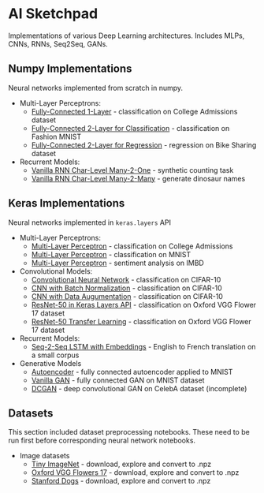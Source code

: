 <h1> AI Sketchpad </h1>

Implementations of various Deep Learning architectures. Includes MLPs, CNNs, RNNs, Seq2Seq, GANs.

<h2 id="numpy"> Numpy Implementations </h2>

Neural networks implemented from scratch in numpy.

* Multi-Layer Perceptrons:
  * [Fully-Connected 1-Layer](https://github.com/marcinbogdanski/ai-sketchpad/blob/master/NumpyNN/0010_FC_1Layer.ipynb) - classification on College Admissions dataset
  * [Fully-Connected 2-Layer for Classification](https://github.com/marcinbogdanski/ai-sketchpad/blob/master/NumpyNN/0020_FC_2LayerClass.ipynb) - classification on Fashion MNIST
  * [Fully-Connected 2-Layer for Regression](https://github.com/marcinbogdanski/ai-sketchpad/blob/master/NumpyNN/0020_FC_2Layer_Reg.ipynb) - regression on Bike Sharing dataset
* Recurrent Models:
  * [Vanilla RNN Char-Level Many-2-One](https://github.com/marcinbogdanski/ai-sketchpad/blob/master/NumpyNN/1010_Char_RNN_Unfolded.ipynb) - synthetic counting task
  * [Vanilla RNN Char-Level Many-2-Many](https://github.com/marcinbogdanski/ai-sketchpad/blob/master/NumpyNN/1020_Char_RNN_Dinosaurs.ipynb) - generate dinosaur names


<h2 id="numpy"> Keras Implementations </h2>

Neural networks implemented in `keras.layers` API

* Multi-Layer Perceptrons:
  * [Multi-Layer Perceptron](https://github.com/marcinbogdanski/ai-sketchpad/blob/master/KerasNN/0100_MLP_College.ipynb) - classification on College Admissions
  * [Multi-Layer Perceptron](https://github.com/marcinbogdanski/ai-sketchpad/blob/master/KerasNN/0120_MLP_MNIST.ipynb) - classification on MNIST
  * [Multi-Layer Perceptron](https://github.com/marcinbogdanski/ai-sketchpad/blob/master/KerasNN/0150_MLP_IMBD.ipynb) - sentiment analysis on IMBD
* Convolutional Models:
  * [Convolutional Neural Network](https://github.com/marcinbogdanski/ai-sketchpad/blob/master/KerasNN/1100_CNN_CIFAR10.ipynb) - classification on CIFAR-10
  * [CNN with Batch Normalization](https://github.com/marcinbogdanski/ai-sketchpad/blob/master/KerasNN/1200_CNN_BN_CIFAR10.ipynb) - classification on CIFAR-10
  * [CNN with Data Augumentation](https://github.com/marcinbogdanski/ai-sketchpad/blob/master/KerasNN/1250_Aug_CIFAR10.ipynb) - classification on CIFAR-10
  * [ResNet-50 in Keras Layers API](https://github.com/marcinbogdanski/ai-sketchpad/blob/master/KerasNN/1300_ResNet50_Scratch.ipynb) - classification on Oxford VGG Flower 17 dataset
  * [ResNet-50 Transfer Learning](https://github.com/marcinbogdanski/ai-sketchpad/blob/master/KerasNN/1400_ResNet50_Transfer.ipynb) - classification on Oxford VGG Flower 17 dataset
* Recurrent Models:
  * [Seq-2-Seq LSTM with Embeddings](https://github.com/marcinbogdanski/ai-sketchpad/blob/master/KerasNN/2310_Seq2Seq_EngFr.ipynb) - English to French translation on a small corpus
* Generative Models
  * [Autoencoder](https://github.com/marcinbogdanski/ai-sketchpad/blob/master/KerasNN/3010_AE_MNIST.ipynb) - fully connected autoencoder applied to MNIST
  * [Vanilla GAN](https://github.com/marcinbogdanski/ai-sketchpad/blob/master/KerasNN/3110_GAN_FC_MNIST.ipynb) - fully connected GAN on MNIST dataset
  * [DCGAN](https://github.com/marcinbogdanski/ai-sketchpad/blob/master/KerasNN/3210_DCGAN.ipynb) - deep convolutional GAN on CelebA dataset (incomplete)


<h2 id="datasets"> Datasets </h2>

This section included dataset preprocessing notebooks. These need to be run first before corresponding neural network notebooks.

* Image datasets
  * [Tiny ImageNet](https://github.com/marcinbogdanski/ai-sketchpad/blob/master/Datasets/1300_TinyImageNet.ipynb) - download, explore and convert to .npz
  * [Oxford VGG Flowers 17](https://github.com/marcinbogdanski/ai-sketchpad/blob/master/Datasets/1410_Oxford_VGG_Flowers.ipynb) - download, explore and convert to .npz
  * [Stanford Dogs](https://github.com/marcinbogdanski/ai-sketchpad/blob/master/Datasets/1430_Stanford_Dogs.ipynb) - download, explore and convert to .npz

